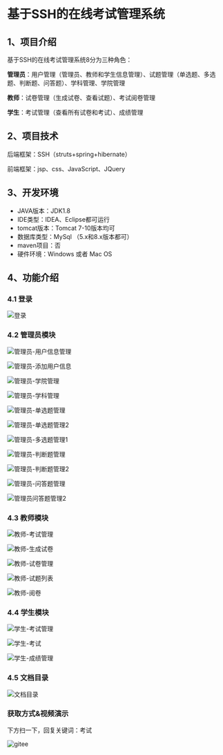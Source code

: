 # 基于SSH的在线考试管理系统



## 1、项目介绍

基于SSH的在线考试管理系统8分为三种角色：

**管理员**：用户管理（管理员、教师和学生信息管理）、试题管理（单选题、多选题、判断题、问答题）、学科管理、学院管理

**教师**：试卷管理（生成试卷、查看试题）、考试阅卷管理

**学生**：考试管理（查看所有试卷和考试）、成绩管理


## 2、项目技术

后端框架：SSH（struts+spring+hibernate）

前端框架：jsp、css、JavaScript、JQuery

## 3、开发环境

- JAVA版本：JDK1.8
- IDE类型：IDEA、Eclipse都可运行
- tomcat版本：Tomcat 7-10版本均可
- 数据库类型：MySql （5.x和8.x版本都可）
- maven项目：否
- 硬件环境：Windows 或者 Mac OS


## 4、功能介绍

### 4.1 登录

![登录](https://project-images-1256969109.cos.ap-chongqing.myqcloud.com/Typora-Images/202207112252707.jpg)

### 4.2 管理员模块

![管理员-用户信息管理](https://project-images-1256969109.cos.ap-chongqing.myqcloud.com/Typora-Images/202207112252477.jpg)

![管理员-添加用户信息](https://project-images-1256969109.cos.ap-chongqing.myqcloud.com/Typora-Images/202207112253221.jpg)

![管理员-学院管理](https://project-images-1256969109.cos.ap-chongqing.myqcloud.com/Typora-Images/202207112253612.jpg)

![管理员-学科管理](https://project-images-1256969109.cos.ap-chongqing.myqcloud.com/Typora-Images/202207112253901.jpg)

![管理员-单选题管理](https://project-images-1256969109.cos.ap-chongqing.myqcloud.com/Typora-Images/202207112253634.jpg)

![管理员-单选题管理2](https://project-images-1256969109.cos.ap-chongqing.myqcloud.com/Typora-Images/202207112253551.jpg)

![管理员-多选题管理1](https://project-images-1256969109.cos.ap-chongqing.myqcloud.com/Typora-Images/202207112253524.jpg)

![管理员-判断题管理](https://project-images-1256969109.cos.ap-chongqing.myqcloud.com/Typora-Images/202207112253833.jpg)

![管理员-判断题管理2](https://project-images-1256969109.cos.ap-chongqing.myqcloud.com/Typora-Images/202207112253069.jpg)

![管理员-问答题管理](https://project-images-1256969109.cos.ap-chongqing.myqcloud.com/Typora-Images/202207112253066.jpg)

![管理员问答题管理2](https://project-images-1256969109.cos.ap-chongqing.myqcloud.com/Typora-Images/202207112253757.jpg)

### 4.3 教师模块

![教师-考试管理](https://project-images-1256969109.cos.ap-chongqing.myqcloud.com/Typora-Images/202207112254798.jpg)

![教师-生成试卷](https://project-images-1256969109.cos.ap-chongqing.myqcloud.com/Typora-Images/202207112254722.jpg)

![教师-试卷管理](https://project-images-1256969109.cos.ap-chongqing.myqcloud.com/Typora-Images/202207112254068.jpg)

![教师-试题列表](https://project-images-1256969109.cos.ap-chongqing.myqcloud.com/Typora-Images/202207112254713.jpg)

![教师-阅卷](https://project-images-1256969109.cos.ap-chongqing.myqcloud.com/Typora-Images/202207112254293.jpg)

### 4.4 学生模块

![学生-考试管理](https://project-images-1256969109.cos.ap-chongqing.myqcloud.com/Typora-Images/202207112254173.jpg)

![学生-考试](https://project-images-1256969109.cos.ap-chongqing.myqcloud.com/Typora-Images/202207112254566.jpg)

![学生-成绩管理](https://project-images-1256969109.cos.ap-chongqing.myqcloud.com/Typora-Images/202207112254618.jpg)

### 4.5 文档目录

![文档目录](https://project-images-1256969109.cos.ap-chongqing.myqcloud.com/Typora-Images/202207112254119.jpg)

### 获取方式&视频演示

下方扫一下，回复关键词：考试

![gitee](https://project-images-1256969109.cos.ap-chongqing.myqcloud.com/Typora-Images/202309291447341.png)
